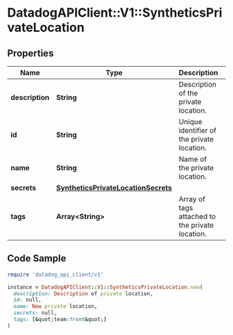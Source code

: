 # DatadogAPIClient::V1::SyntheticsPrivateLocation

## Properties

| Name | Type | Description | Notes |
| ---- | ---- | ----------- | ----- |
| **description** | **String** | Description of the private location. |  |
| **id** | **String** | Unique identifier of the private location. | [optional][readonly] |
| **name** | **String** | Name of the private location. |  |
| **secrets** | [**SyntheticsPrivateLocationSecrets**](SyntheticsPrivateLocationSecrets.md) |  | [optional] |
| **tags** | **Array&lt;String&gt;** | Array of tags attached to the private location. |  |

## Code Sample

```ruby
require 'datadog_api_client/v1'

instance = DatadogAPIClient::V1::SyntheticsPrivateLocation.new(
  description: Description of private location,
  id: null,
  name: New private location,
  secrets: null,
  tags: [&quot;team:front&quot;]
)
```

